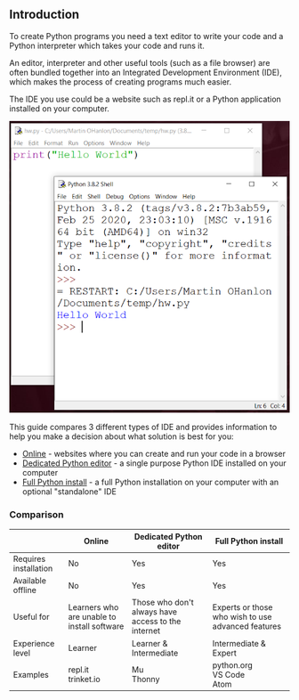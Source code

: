 ## Introduction

To create Python programs you need a text editor to write your code and a Python interpreter which takes your code and runs it.

An editor, interpreter and other useful tools (such as a file browser) are often bundled together into an Integrated Development Environment (IDE), which makes the process of creating programs much easier.

The IDE you use could be a website such as repl.it or a Python application installed on your computer.

![screenshot of the IDLE python editor](images/idle.png)

This guide compares 3 different types of IDE and provides information to help you make a decision about what solution is best for you:

+ [Online](../1) - websites where you can create and run your code in a browser
+ [Dedicated Python editor](../2) - a single purpose Python IDE installed on your computer 
+ [Full Python install](../3) - a full Python installation on your computer with an optional "standalone" IDE

### Comparison

|   | Online | Dedicated Python editor | Full Python install |
| - | - | - | - |
| Requires installation | No | Yes | Yes |
| Available offline | No | Yes | Yes |
| Useful for | Learners who are unable to install software | Those who don't always have access to the internet | Experts or those who wish to use advanced features |
| Experience level | Learner| Learner & Intermediate | Intermediate & Expert |
| Examples | repl.it <br /> trinket.io | Mu <br /> Thonny | python.org <br /> VS Code <br /> Atom |


